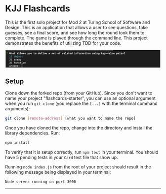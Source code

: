 # KJJ Flashcards

This is the first solo project for Mod 2 at Turing School of Software and Design.
This is an application that allows a user to see questions, take guesses, see a final score, and see how long the round took them to complete. The game is played through the command line. This project demonstrates the benefits of utilizing TDD for your code.


![alt-text](https://github.com/KJJones13/KJJFlashcards/blob/main/output_1G3lD0.gif)


## Setup

Clone down the forked repo (from your GitHub). Since you don't want to name your project "flashcards-starter", you can use an optional argument when you run `git clone` (you replace the `[...]` with the terminal command arguments):

```bash
git clone [remote-address] [what you want to name the repo]
```

Once you have cloned the repo, change into the directory and install the library dependencies. Run:

```bash
npm install
```

To verify that it is setup correctly, run `npm test` in your terminal. You should have 5 pending tests in your `Card` test file that show up.

Running `node index.js` from the root of your project should result in the following message being displayed in your terminal: 

```bash
Node server running on port 3000
```
---
